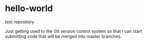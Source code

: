 # hello-world
test repository

Just getting used to the Git version control system so that I can start submitting code that will be merged into master branches.

